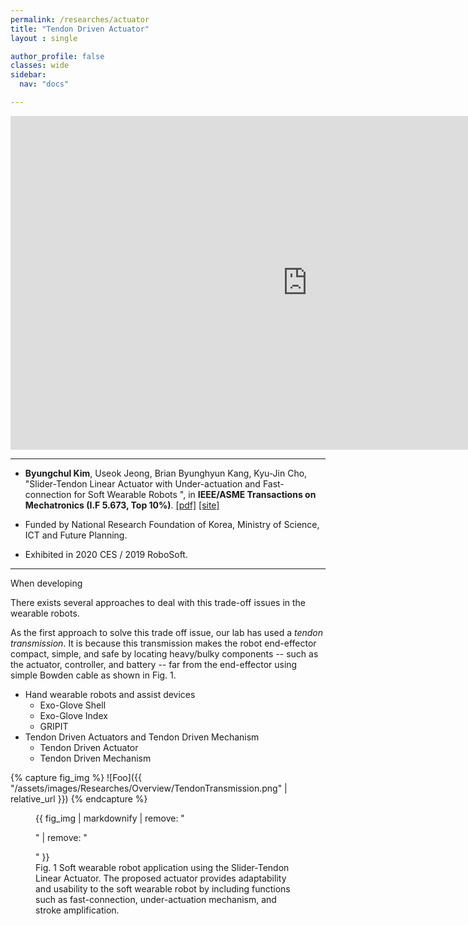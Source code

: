 ```yaml
---
permalink: /researches/actuator
title: "Tendon Driven Actuator"
layout : single

author_profile: false
classes: wide
sidebar:
  nav: "docs"

---
```

<iframe width="950" height="534" src="https://www.youtube.com/embed/fLd5IRjUdt0" title="YouTube video player" frameborder="0" allow="accelerometer; autoplay; clipboard-write; encrypted-media; gyroscope; picture-in-picture" allowfullscreen></iframe>


---
- **Byungchul Kim**, Useok Jeong, Brian Byunghyun Kang, Kyu-Jin Cho, "Slider-Tendon Linear Actuator with Under-actuation and Fast-connection for Soft Wearable Robots ", in **IEEE/ASME Transactions on Mechatronics (I.F 5.673, Top 10%)**. [[pdf]][Tmech_pdf] [[site]][Tmech_link] 

- Funded by National Research Foundation of Korea, Ministry of Science, ICT and Future Planning.

- Exhibited in 2020 CES / 2019 RoboSoft.


---

When developing 



There exists several approaches to deal with this trade-off issues in the wearable robots.

As the first approach to solve this trade off issue, our lab has used a <i>tendon transmission</i>. It is because this transmission makes the robot end-effector compact, simple, and safe by locating heavy/bulky components -- such as the actuator, controller, and battery -- far from the end-effector using simple Bowden cable as shown in Fig. 1.

- Hand wearable robots and assist devices
  - Exo-Glove Shell
  - Exo-Glove Index
  - GRIPIT
- Tendon Driven Actuators and Tendon Driven Mechanism
  - Tendon Driven Actuator
  - Tendon Driven Mechanism


{% capture fig_img %}
![Foo]({{ "/assets/images/Researches/Overview/TendonTransmission.png" | relative_url }})
{% endcapture %}

<figure>
  {{ fig_img | markdownify | remove: "<p>" | remove: "</p>" }}
  <figcaption>Fig. 1 Soft wearable robot application using the Slider-Tendon Linear Actuator. The proposed actuator provides adaptability and usability to the soft wearable robot by including functions such as fast-connection, under-actuation mechanism, and stroke amplification.</figcaption>
</figure>

[Tmech_pdf]:https://github.com/bc-kim/bc-kim.github.io/blob/master/assets/Publications/Slider-Tendon_Linear_Actuator_With_Under-Actuation_and_Fast-Connection_for_Soft_Wearable_Robots.pdf
[Tmech_link]: https://ieeexplore.ieee.org/document/9314058 

